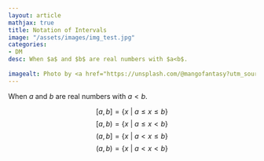 ```yaml
---
layout: article
mathjax: true
title: Notation of Intervals
image: "/assets/images/img_test.jpg"
categories:
- DM
desc: When $a$ and $b$ are real numbers with $a<b$.
 
imagealt: Photo by <a href="https://unsplash.com/@mangofantasy?utm_source=unsplash&utm_medium=referral&utm_content=creditCopyText">Tim Johnson</a> on <a href="https://unsplash.com/s/photos/logic?utm_source=unsplash&utm_medium=referral&utm_content=creditCopyText">Unsplash</a>
---
```

When $a$ and $b$ are real numbers with $a<b$.

$$[a, b] = \{ x\ |\ a \le x \le b \}$$
$$[a, b) = \{ x\ |\ a \le x < b \}$$
$$(a, b] = \{ x\ |\ a < x \le b \}$$
$$(a, b) = \{ x\ |\ a < x < b \}$$